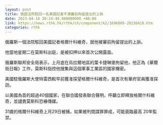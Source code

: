 ```yaml
---
layout: post
title: 俄國法院駁回一名美國記者不滿審前拘留提出的上訴
date: 2023-04-18 20:24:48.000000000 +08:00
link: https://news.rthk.hk/rthk/ch/component/k2/1696809-20230418.htm
categories: rthk
---
```


俄羅斯一個法院駁回美國記者格爾什科維奇，就他被審前拘留提出的上訴。

他當地星期二在莫斯科出庭，是被扣押以來首次公開露面。

俄羅斯聯邦安全局表示，上月底在烏拉爾地區的葉卡捷琳堡拘留他，他正為《華爾街日報》工作，莫斯科指控他搜集與這個軍事工業區的國家機密。

美國駐俄羅斯大使特雷西較早前獲准探望格爾什科維奇，是首次有華府官員獲准探訪。

以美國為首的超過40個國家，在聯合國發表聯合聲明，呼籲立即釋放格爾什科維奇，並譴責莫斯科恐嚇傳媒。

31歲的格爾什科維奇上月29日被捕，如果被判間諜罪罪成，可能面臨最高 20年監禁。
